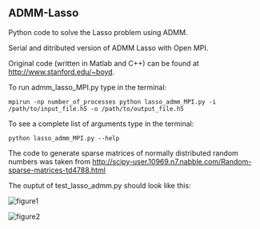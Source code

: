 ADMM-Lasso
----------

Python code to solve the Lasso problem using ADMM. 

Serial and ditributed version of ADMM Lasso with Open MPI. 

Original code (written in Matlab and C++) can be found at http://www.stanford.edu/~boyd.

To run admm_lasso_MPI.py type in the terminal:

```
mpirun -np number_of_processes python lasso_admm_MPI.py -i /path/to/input_file.h5 -o /path/to/output_file.h5
```

To see a complete list of arguments type in the terminal:
```
python lasso_admm_MPI.py --help
```

The code to generate sparse matrices of normally distributed random numbers was taken from http://scipy-user.10969.n7.nabble.com/Random-sparse-matrices-td4788.html 


The ouptut of test_lasso_admm.py should look like this:

![figure1](https://github.com/afbujan/admm_lasso/edit/master/figure1.png)

![figure2](https://github.com/afbujan/admm_lasso/edit/master/figure2.png)
